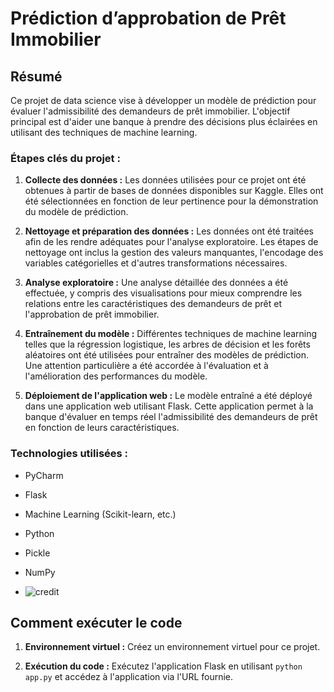 # Prédiction d’approbation de Prêt Immobilier


## Résumé

Ce projet de data science vise à développer un modèle de prédiction pour évaluer l'admissibilité des demandeurs de prêt immobilier. L'objectif principal est d'aider une banque à prendre des décisions plus éclairées en utilisant des techniques de machine learning.

### Étapes clés du projet :

1. **Collecte des données :** Les données utilisées pour ce projet ont été obtenues à partir de bases de données disponibles sur Kaggle. Elles ont été sélectionnées en fonction de leur pertinence pour la démonstration du modèle de prédiction.

2. **Nettoyage et préparation des données :** Les données ont été traitées afin de les rendre adéquates pour l'analyse exploratoire. Les étapes de nettoyage ont inclus la gestion des valeurs manquantes, l'encodage des variables catégorielles et d'autres transformations nécessaires.

3. **Analyse exploratoire :** Une analyse détaillée des données a été effectuée, y compris des visualisations pour mieux comprendre les relations entre les caractéristiques des demandeurs de prêt et l'approbation de prêt immobilier.

4. **Entraînement du modèle :** Différentes techniques de machine learning telles que la régression logistique, les arbres de décision et les forêts aléatoires ont été utilisées pour entraîner des modèles de prédiction. Une attention particulière a été accordée à l'évaluation et à l'amélioration des performances du modèle.

5. **Déploiement de l'application web :** Le modèle entraîné a été déployé dans une application web utilisant Flask. Cette application permet à la banque d'évaluer en temps réel l'admissibilité des demandeurs de prêt en fonction de leurs caractéristiques.

### Technologies utilisées :

- PyCharm
- Flask
- Machine Learning (Scikit-learn, etc.)
- Python
- Pickle
- NumPy

- ![credit](https://github.com/assielking/app_credit/assets/145512245/7b64a726-803e-4409-9db0-d4cd6b1e60ce)


## Comment exécuter le code

1. **Environnement virtuel :** Créez un environnement virtuel pour ce projet.

2. **Exécution du code :** Exécutez l'application Flask en utilisant `python app.py` et accédez à l'application via l'URL fournie.

